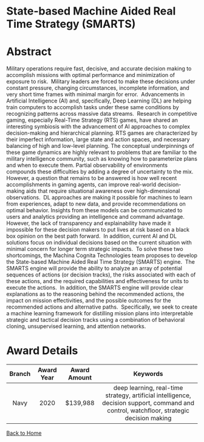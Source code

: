 
State-based Machine Aided Real Time Strategy (SMARTS)
=====================================================

# Abstract


Military operations require fast, decisive, and accurate decision making to accomplish missions with optimal performance and minimization of exposure to risk.  Military leaders are forced to make these decisions under constant pressure, changing circumstances, incomplete information, and very short time frames with minimal margin for error.  Advancements in Artificial Intelligence (AI) and, specifically, Deep Learning (DL) are helping train computers to accomplish tasks under these same conditions by recognizing patterns across massive data streams.  Research in competitive gaming, especially Real-Time Strategy (RTS) games, have shared an interesting symbiosis with the advancement of AI approaches to complex decision-making and hierarchical planning. RTS games are characterized by their imperfect information, large state and action spaces, and necessary balancing of high and low-level planning. The conceptual underpinnings of these game dynamics are highly relevant to problems that are familiar to the military intelligence community, such as knowing how to parameterize plans and when to execute them. Partial observability of environments compounds these difficulties by adding a degree of uncertainty to the mix.  However, a question that remains to be answered is how well recent accomplishments in gaming agents, can improve real-world decision-making aids that require situational awareness over high-dimensional observations.  DL approaches are making it possible for machines to learn from experiences, adapt to new data, and provide recommendations on optimal behavior. Insights from these models can be communicated to users and analytics providing an intelligence and command advantage. However, the lack of transparency and explainability have made it impossible for these decision makers to put lives at risk based on a black box opinion on the best path forward.  In addition, current AI and DL solutions focus on individual decisions based on the current situation with minimal concern for longer term strategic impacts.  To solve these two shortcomings, the Machina Cognita Technologies team proposes to develop the State-based Machine Aided Real Time Strategy (SMARTS) engine.  The SMARTS engine will provide the ability to analyze an array of potential sequences of actions (or decision tracks), the risks associated with each of these actions, and the required capabilities and effectiveness for units to execute the actions.  In addition, the SMARTS engine will provide clear explanations as to the reasoning behind the recommended actions, the impact on mission effectivities, and the possible outcomes for the recommended actions and alternative paths.  Specifically, we seek to create a machine learning framework for distilling mission plans into interpretable strategic and tactical decision tracks using a combination of behavioral cloning, unsupervised learning, and attention networks.  

# Award Details

|Branch|Award Year|Award Amount|Keywords|
| :---: | :---: | :---: | :---: |
|Navy|2020|$139,988|deep learning, real-time strategy, artificial intelligence, decision support, command and control, watchfloor, strategic decision making|
  
  


[Back to Home](https://github.com/chrischow/dod_sbir_awards#2171)